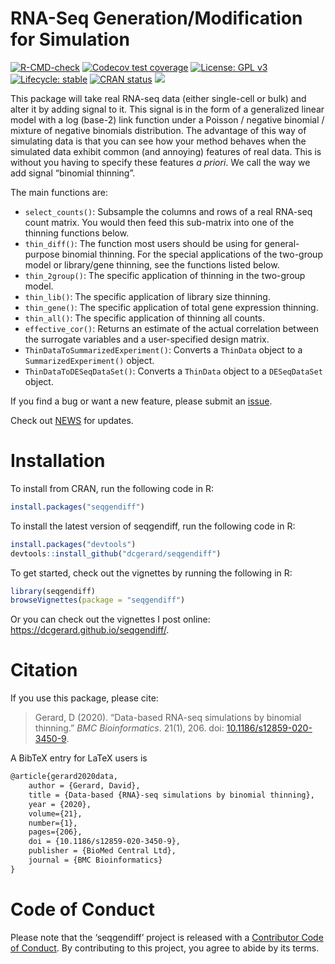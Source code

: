 
<!-- README.md is generated from README.Rmd. Please edit that file -->

# RNA-Seq Generation/Modification for Simulation

<!-- badges: start -->

[![R-CMD-check](https://github.com/dcgerard/seqgendiff/workflows/R-CMD-check/badge.svg)](https://github.com/dcgerard/seqgendiff/actions)
[![Codecov test
coverage](https://codecov.io/gh/dcgerard/seqgendiff/branch/master/graph/badge.svg)](https://app.codecov.io/gh/dcgerard/seqgendiff?branch=master)
[![License: GPL
v3](https://img.shields.io/badge/License-GPL%20v3-blue.svg)](https://www.gnu.org/licenses/gpl-3.0)
[![Lifecycle:
stable](https://img.shields.io/badge/lifecycle-stable-brightgreen.svg)](https://lifecycle.r-lib.org/articles/stages.html)
[![CRAN
status](https://www.r-pkg.org/badges/version/seqgendiff)](https://cran.r-project.org/package=seqgendiff)
[![](https://cranlogs.r-pkg.org/badges/grand-total/seqgendiff)](https://cran.r-project.org/package=seqgendiff)
<!-- badges: end -->

This package will take real RNA-seq data (either single-cell or bulk)
and alter it by adding signal to it. This signal is in the form of a
generalized linear model with a log (base-2) link function under a
Poisson / negative binomial / mixture of negative binomials
distribution. The advantage of this way of simulating data is that you
can see how your method behaves when the simulated data exhibit common
(and annoying) features of real data. This is without you having to
specify these features *a priori*. We call the way we add signal
“binomial thinning”.

The main functions are:

-   `select_counts()`: Subsample the columns and rows of a real RNA-seq
    count matrix. You would then feed this sub-matrix into one of the
    thinning functions below.
-   `thin_diff()`: The function most users should be using for
    general-purpose binomial thinning. For the special applications of
    the two-group model or library/gene thinning, see the functions
    listed below.
-   `thin_2group()`: The specific application of thinning in the
    two-group model.
-   `thin_lib()`: The specific application of library size thinning.
-   `thin_gene()`: The specific application of total gene expression
    thinning.
-   `thin_all()`: The specific application of thinning all counts.
-   `effective_cor()`: Returns an estimate of the actual correlation
    between the surrogate variables and a user-specified design matrix.
-   `ThinDataToSummarizedExperiment()`: Converts a `ThinData` object to
    a `SummarizedExperiment()` object.
-   `ThinDataToDESeqDataSet()`: Converts a `ThinData` object to a
    `DESeqDataSet` object.

If you find a bug or want a new feature, please submit an
[issue](https://github.com/dcgerard/seqgendiff/issues).

Check out [NEWS](NEWS.md) for updates.

# Installation

To install from CRAN, run the following code in R:

``` r
install.packages("seqgendiff")
```

To install the latest version of seqgendiff, run the following code in
R:

``` r
install.packages("devtools")
devtools::install_github("dcgerard/seqgendiff")
```

To get started, check out the vignettes by running the following in R:

``` r
library(seqgendiff)
browseVignettes(package = "seqgendiff")
```

Or you can check out the vignettes I post online:
<https://dcgerard.github.io/seqgendiff/>.

# Citation

If you use this package, please cite:

> Gerard, D (2020). “Data-based RNA-seq simulations by binomial
> thinning.” *BMC Bioinformatics*. 21(1), 206. doi:
> [10.1186/s12859-020-3450-9](https://doi.org/10.1186/s12859-020-3450-9).

A BibTeX entry for LaTeX users is

``` tex
@article{gerard2020data,
    author = {Gerard, David},
    title = {Data-based {RNA}-seq simulations by binomial thinning},
    year = {2020},
    volume={21},
    number={1},
    pages={206},
    doi = {10.1186/s12859-020-3450-9},
    publisher = {BioMed Central Ltd},
    journal = {BMC Bioinformatics}
}
```

# Code of Conduct

Please note that the ‘seqgendiff’ project is released with a
[Contributor Code of
Conduct](https://github.com/dcgerard/seqgendiff/blob/master/CODE_OF_CONDUCT.md).
By contributing to this project, you agree to abide by its terms.
